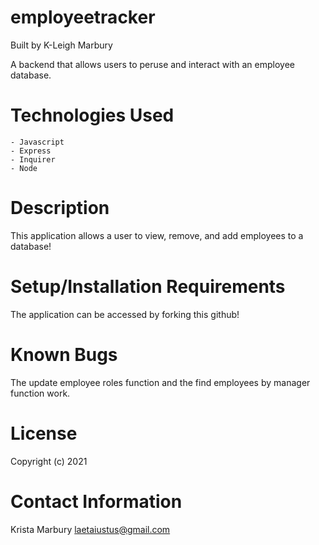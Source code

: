 # employeetracker

Built by K-Leigh Marbury

A backend that allows users to peruse and interact with an employee database. 

# Technologies Used

    - Javascript
    - Express
    - Inquirer
    - Node

# Description

This application allows a user to view, remove, and add employees to a database! 

# Setup/Installation Requirements

The application can be accessed by forking this github! 

# Known Bugs

The update employee roles function and the find employees by manager function work. 

# License

Copyright (c) 2021 

# Contact Information

Krista Marbury laetaiustus@gmail.com
